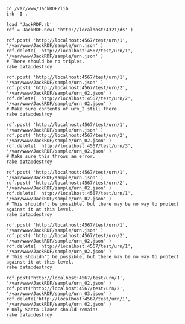	cd /var/www/JackRDF/lib
	irb -I .
	
	load 'JackRDF.rb'
	rdf = JackRDF.new( 'http://localhost:4321/ds' )
	
	rdf.post( 'http://localhost:4567/test/urn/1', '/var/www/JackRDF/sample/urn.json' )
	rdf.delete( 'http://localhost:4567/test/urn/1', '/var/www/JackRDF/sample/urn.json' )
	# There should be no triples.
	rake data:destroy
	
	rdf.post( 'http://localhost:4567/test/urn/1', '/var/www/JackRDF/sample/urn.json' )
	rdf.post( 'http://localhost:4567/test/urn/2', '/var/www/JackRDF/sample/urn_02.json' )
	rdf.delete( 'http://localhost:4567/test/urn/2', '/var/www/JackRDF/sample/urn_02.json' )
	# Make sure contents of urn_2 still there.
	rake data:destroy
	
	rdf.post( 'http://localhost:4567/test/urn/1', '/var/www/JackRDF/sample/urn.json' )
	rdf.post( 'http://localhost:4567/test/urn/2', '/var/www/JackRDF/sample/urn_02.json' )
	rdf.delete( 'http://localhost:4567/test/urn/3', '/var/www/JackRDF/sample/urn_02.json' )
	# Make sure this throws an error.
	rake data:destroy
	
	rdf.post( 'http://localhost:4567/test/urn/1', '/var/www/JackRDF/sample/urn.json' )
	rdf.post( 'http://localhost:4567/test/urn/2', '/var/www/JackRDF/sample/urn_02.json' )
	rdf.delete( 'http://localhost:4567/test/urn/1', '/var/www/JackRDF/sample/urn_02.json' )
	# This shouldn't be possible, but there may be no way to protect against it at this level.
	rake data:destroy
	
	rdf.post( 'http://localhost:4567/test/urn/1', '/var/www/JackRDF/sample/urn.json' )
	rdf.post( 'http://localhost:4567/test/urn/2', '/var/www/JackRDF/sample/urn_02.json' )
	rdf.delete( 'http://localhost:4567/test/urn/1', '/var/www/JackRDF/sample/urn_02.json' )
	# This shouldn't be possible, but there may be no way to protect against it at this level.
	rake data:destroy
	
	rdf.post('http://localhost:4567/test/urn/1', '/var/www/JackRDF/sample/urn_02.json' )
	rdf.post('http://localhost:4567/test/urn/2', '/var/www/JackRDF/sample/urn_03.json' )
	rdf.delete('http://localhost:4567/test/urn/1', '/var/www/JackRDF/sample/urn_02.json' )
	# Only Santa Clause should remain!
	rake data:destroy


